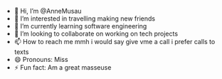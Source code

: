 - 👋 Hi, I’m @AnneMusau
- 👀 I’m interested in  travelling making new friends
- 🌱 I’m currently learning software engineering
- 💞️ I’m looking to collaborate on working on tech projects
- 📫 How to reach me mmh i would say give vme a call i prefer calls to texts
- 😄 Pronouns: Miss
- ⚡ Fun fact: Am a great masseuse

<!---
AnneMusau/AnneMusau is a ✨ special ✨ repository because its `README.md` (this file) appears on your GitHub profile.
You can click the Preview link to take a look at your changes.
--->

